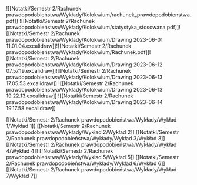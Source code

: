 ![[Notatki/Semestr 2/Rachunek prawdopodobieństwa/Wykłady/Kolokwium/rachunek_prawdopodobienstwa.pdf]]
![[Notatki/Semestr 2/Rachunek prawdopodobieństwa/Wykłady/Kolokwium/statystyka_stosowana.pdf]]![[Notatki/Semestr 2/Rachunek prawdopodobieństwa/Wykłady/Kolokwium/Drawing 2023-06-01 11.01.04.excalidraw]]![[Notatki/Semestr 2/Rachunek prawdopodobieństwa/Wykłady/Kolokwium/Rachunek.pdf]]![[Notatki/Semestr 2/Rachunek prawdopodobieństwa/Wykłady/Kolokwium/Drawing 2023-06-12 07.57.19.excalidraw]]![[Notatki/Semestr 2/Rachunek prawdopodobieństwa/Wykłady/Kolokwium/Drawing 2023-06-13 17.05.53.excalidraw]]
![[Notatki/Semestr 2/Rachunek prawdopodobieństwa/Wykłady/Kolokwium/Drawing 2023-06-13 19.22.13.excalidraw]]
![[Notatki/Semestr 2/Rachunek prawdopodobieństwa/Wykłady/Kolokwium/Drawing 2023-06-14 19.17.58.excalidraw]]


[[Notatki/Semestr 2/Rachunek prawdopodobieństwa/Wykłady/Wykład 1/Wykład 1]]
[[Notatki/Semestr 2/Rachunek prawdopodobieństwa/Wykłady/Wykład 2/Wykład 2]]
[[Notatki/Semestr 2/Rachunek prawdopodobieństwa/Wykłady/Wykład 3/Wykład 3]]
[[Notatki/Semestr 2/Rachunek prawdopodobieństwa/Wykłady/Wykład 4/Wykład 4]]
[[Notatki/Semestr 2/Rachunek prawdopodobieństwa/Wykłady/Wykład 5/Wykład 5]]
[[Notatki/Semestr 2/Rachunek prawdopodobieństwa/Wykłady/Wykład 6/Wykład 6]]
[[Notatki/Semestr 2/Rachunek prawdopodobieństwa/Wykłady/Wykład 7/Wykład 7]]